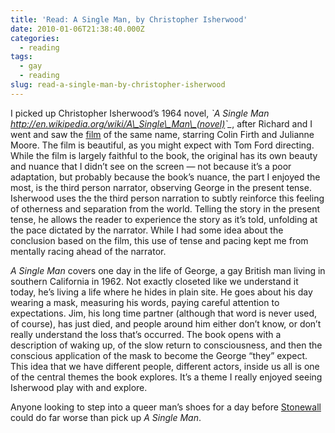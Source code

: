 ```yaml
---
title: 'Read: A Single Man, by Christopher Isherwood'
date: 2010-01-06T21:38:40.000Z
categories:
  - reading
tags:
  - gay
  - reading
slug: read-a-single-man-by-christopher-isherwood
---
```

I picked up Christopher Isherwood’s 1964 novel, _\`A Single Man <http://en.wikipedia.org/wiki/A\_Single\_Man\_(novel)>\`\__, after Richard and I went and saw the [film][1]  of the same name, starring Colin Firth and Julianne Moore. The film is beautiful, as you might expect with Tom Ford directing. While the film is largely faithful to the book, the original has its own beauty and nuance that I didn’t see on the screen — not because it’s a poor adaptation, but probably because the book’s nuance, the part I enjoyed the most, is the third person narrator, observing George in the present tense. Isherwood uses the the third person narration to subtly reinforce this feeling of otherness and separation from the world. Telling the story in the present tense, he allows the reader to experience the story as it’s told, unfolding at the pace dictated by the narrator. While I had some idea about the conclusion based on the film, this use of tense and pacing kept me from mentally racing ahead of the narrator.

_A Single Man_ covers one day in the life of George, a gay British man living in southern California in 1962. Not exactly closeted like we understand it today, he’s living a life where he hides in plain site. He goes about his day wearing a mask, measuring his words, paying careful attention to expectations. Jim, his long time partner (although that word is never used, of course), has just died, and people around him either don’t know, or don’t really understand the loss that’s occurred. The book opens with a description of waking up, of the slow return to consciousness, and then the conscious application of the mask to become the George “they” expect. This idea that we have different people, different actors, inside us all is one of the central themes the book explores. It’s a theme I really enjoyed seeing Isherwood play with and explore.

Anyone looking to step into a queer man’s shoes for a day before [Stonewall][2]  could do far worse than pick up _A Single Man_.



 [1]: http://en.wikipedia.org/wiki/A_Single_Man_(film)
 [2]: http://en.wikipedia.org/wiki/Stonewall_riots
